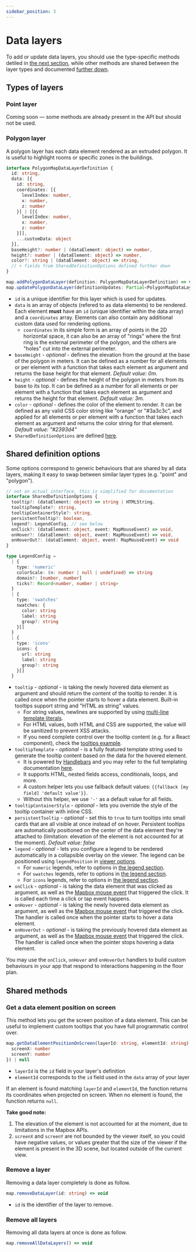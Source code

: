 ```yaml
---
sidebar_position: 3
---
```


# Data layers

To add or update data layers, you should use the type-specific methods detiled in [the next section](#types-of-layers), while other methods are shared between the layer types and documented [further down](#shared-methods).

## Types of layers

### Point layer

Coming soon — some methods are already present in the API but should not be used.

### Polygon layer

A polygon layer has each data element rendered as an extruded polygon. It is useful to highlight rooms or specific zones in the buildings.

```ts
interface PolygonMapDataLayerDefinition {
  id: string,
  data: [{
    id: string,
    coordinates: [{
      levelIndex: number,
      x: number,
      z: number
    }] | [[{
      levelIndex: number,
      x: number,
      z: number
    }]],
    ...customData: object
  }],
  baseHeight?: number | (dataElement: object) => number,
  height?: number | (dataElement: object) => number,
  color?: string | (dataElement: object) => string,
  // + fields from SharedDefinitionOptions defined further down
}

map.addPolygonDataLayer(definition: PolygonMapDataLayerDefinition) => void
map.updatePolygonDataLayer(definitionUpdates: Partial<PolygonMapDataLayerDefinition>) => void
```

- `id` is a unique identifier for this layer which is used for updates.
- `data` is an array of objects (refered to as data elements) to be rendered. Each element **must** have an `id` (unique identifier within the data array) and a `coordinates` array. Elements can also contain any additional custom data used for rendering options.
  - `coordinates` in its simple form is an array of points in the 2D horizontal space, it can also be an array of "rings" where the first ring is the external perimeter of the polygon, and the others are "holes" cut into the external perimeter.
- `baseHeight` - _optional_ - defines the elevation from the ground at the base of the polygon in meters. It can be defined as a number for all elements or per element with a function that takes each element as argument and returns the base height for that element. _Default value: 0m._
- `height` - _optional_ - defines the height of the polygon in meters from its base to its top. It can be defined as a number for all elements or per element with a function that takes each element as argument and returns the height for that element. _Default value: 3m._
- `color` - _optional_ - defines the color of the element to render. It can be defined as any valid CSS color string like "orange" or "#3a3c3c", and applied for all elements or per element with a function that takes each element as argument and returns the color string for that element. _Default value: "#2393d4"_
- `SharedDefinitionOptions` are defined [here](#shared-definition-options).

## Shared definition options

Some options correspond to generic behaviours that are shared by all data layers, making it easy to swap between similar layer types (e.g. "point" and "polygon").

```ts
// not an actual interface, this is simplified for documentation
interface SharedDefinitionOptions {
  tooltip?: (dataElement: object) => string | HTMLString,
  tooltipTemplate?: string,
  tooltipContainerStyle?: string,
  persistentTooltip?: boolean,
  legend?: LegendConfig, // see below
  onClick?: (dataElement: object, event: MapMouseEvent) => void,
  onHover?: (dataElement: object, event: MapMouseEvent) => void,
  onHoverOut?: (dataElement: object, event: MapMouseEvent) => void
}

type LegendConfig =
  | {
    type: 'numeric'
    colorScale: (n: number | null | undefined) => string
    domain?: [number, number]
    ticks?: Record<number, number | string>
  }
  | {
    type: 'swatches'
    swatches: {
      color: string
      label: string
      group?: string
    }[]
  }
  | {
    type: 'icons'
    icons: {
      url: string
      label: string
      group?: string
    }[]
  }
```

- `tooltip` - _optional_ - is taking the newly hovered data element as argument and should return the content of the tooltip to render. It is called once when the pointer starts to hover a data element. Built-in tooltips support string and "HTML as string" values.
  - For string values, newlines are supported by using [multi-line template literals](https://developer.mozilla.org/en-US/docs/Web/JavaScript/Reference/Template_literals#multi-line_strings).
  - For HTML values, both HTML and CSS are supported, the value will be sanitized to prevent XSS attacks.
  - If you need complete control over the tooltip content (e.g. for a React component), check the [tooltips example](/examples/tooltips/).
- `tooltipTemplate` - _optional_ - is a fully featured template string used to generate the tooltip content based on the data for the hovered element.
  - It is powered by [Handlebars](https://handlebarsjs.com/) and you may refer to the full templating documentation [here](https://handlebarsjs.com/guide/). 
  - It supports HTML, nested fields access, conditionals, loops, and more.
  - A custom helper lets you use fallback default values: `{{fallback [my field] 'default value'}}`.
  - Without this helper, we use `'-'` as a default value for all fields.
- `tooltipContainerStyle` - _optional_ - lets you override the style of the tooltip container with inline CSS.
- `persistentTooltip` - _optional_ - set this to `true` to turn tooltips into small cards that are all visible at once instead of on hover. Persistent tooltips are automatically positioned on the center of the data element they're attached to (limitation: elevation of the element is not accounted for at the moment). _Default value: false_
- `legend` - _optional_ - lets you configure a legend to be rendered automatically in a collapsible overlay on the viewer. The legend can be positioned using `legendPosition` in [viewer options](/api-reference/space/custom-ux#viewer-options).
  - For `numeric` legends, refer to options in [the legend section](/api-reference/color/legend#numerical-scale-legends).
  - For `swatches` legends, refer to options in [the legend section](/api-reference/color/legend#categorical-scale-legends).
  - For `icons` legends, refer to options in [the legend section](/api-reference/color/legend#icons-legends).
- `onClick` - _optional_ - is taking the data element that was clicked as argument, as well as the [Mapbox mouse event](https://docs.mapbox.com/mapbox-gl-js/api/events/#mapmouseevent) that triggered the click. It is called each time a click or tap event happens.
- `onHover` - _optional_ - is taking the newly hovered data element as argument, as well as the [Mapbox mouse event](https://docs.mapbox.com/mapbox-gl-js/api/events/#mapmouseevent) that triggered the click. The handler is called once when the pointer starts to hover a data element.
- `onHoverOut` - _optional_ - is taking the previously hovered data element as argument, as well as the [Mapbox mouse event](https://docs.mapbox.com/mapbox-gl-js/api/events/#mapmouseevent) that triggered the click. The handler is called once when the pointer stops hovering a data element.

You may use the `onClick`, `onHover` and `onHoverOut` handlers to build custom behaviours in your app that respond to interactions happening in the floor plan.


## Shared methods

### Get a data element position on screen

This method lets you get the screen position of a data element. This can be useful to implement custom tooltips that you have full programmatic control over.

```ts
map.getDataElementPositionOnScreen(layerId: string, elementId: string) => ({
  screenX: number
  screenY: number
}) | null
```

- `layerId` is the `id` field in your layer's definition
- `elementId` corresponds to the `id` field used in the `data` array of your layer

If an element is found matching `layerId` and `elementId`, the function returns its coordinates when projected on screen. When no element is found, the function returns `null`.

**Take good note:**
1. The elevation of the element is not accounted for at the moment, due to limitations in the Mapbox APIs.
1. `screenX` and `screenY` are not bounded by the viewer itself, so you could have negative values, or values greater that the size of the viewer if the element is present in the 3D scene, but located outside of the current view.

### Remove a layer

Removing a data layer completely is done as follow.

```ts
map.removeDataLayer(id: string) => void
```

- `id` is the identifier of the layer to remove.

### Remove all layers

Removing all data layers at once is done as follow.

```ts
map.removeAllDataLayers() => void
```
